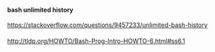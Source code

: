 #### bash unlimited history 
https://stackoverflow.com/questions/9457233/unlimited-bash-history

#### 
http://tldp.org/HOWTO/Bash-Prog-Intro-HOWTO-6.html#ss6.1
